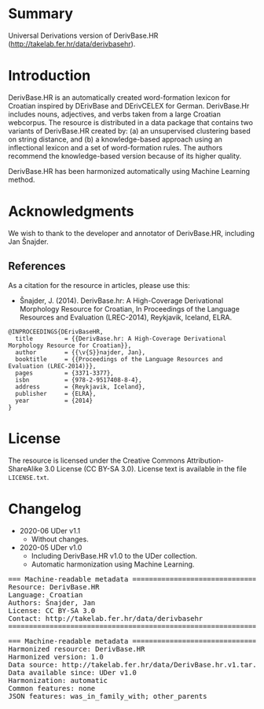 # Summary

Universal Derivations version of DerivBase.HR (http://takelab.fer.hr/data/derivbasehr).


# Introduction

DerivBase.HR is an automatically created word-formation lexicon for Croatian inspired by DErivBase and DErivCELEX for German. DerivBase.Hr includes nouns, adjectives, and verbs taken from a large Croatian webcorpus. The resource is distributed in a data package that contains two variants of DerivBase.HR created by: (a) an unsupervised clustering based on string distance, and (b) a knowledge-based approach using an inflectional lexicon and a set of word-formation rules. The authors recommend the knowledge-based version because of its higher quality.

DerivBase.HR has been harmonized automatically using Machine Learning method.


# Acknowledgments

We wish to thank to the developer and annotator of DerivBase.HR, including Jan Šnajder.


## References

As a citation for the resource in articles, please use this:

* Šnajder, J. (2014). DerivBase.hr: A High-Coverage Derivational Morphology Resource for Croatian, In Proceedings of the Language Resources and Evaluation (LREC-2014), Reykjavik, Iceland, ELRA.

```
@INPROCEEDINGS{DErivBaseHR,
  title         = {{DerivBase.hr: A High-Coverage Derivational Morphology Resource for Croatian}},
  author        = {{\v{S}}najder, Jan},
  booktitle     = {{Proceedings of the Language Resources and Evaluation (LREC-2014)}},
  pages         = {3371-3377},
  isbn          = {978-2-9517408-8-4},
  address       = {Reykjavik, Iceland},
  publisher     = {ELRA},
  year          = {2014}
}
```


# License

The resource is licensed under the Creative Commons Attribution-ShareAlike 3.0 License (CC BY-SA 3.0).
License text is available in the file `LICENSE.txt`.


# Changelog

* 2020-06 UDer v1.1
    * Without changes.
* 2020-05 UDer v1.0
    * Including DerivBase.HR v1.0 to the UDer collection.
    * Automatic harmonization using Machine Learning.


<pre>
=== Machine-readable metadata =================================================
Resource: DerivBase.HR
Language: Croatian
Authors: Šnajder, Jan
License: CC BY-SA 3.0
Contact: http://takelab.fer.hr/data/derivbasehr
===============================================================================
</pre>

<pre>
=== Machine-readable metadata =================================================
Harmonized resource: DerivBase.HR
Harmonized version: 1.0
Data source: http://takelab.fer.hr/data/DerivBase.hr.v1.tar.gz
Data available since: UDer v1.0
Harmonization: automatic
Common features: none
JSON features: was_in_family_with; other_parents
